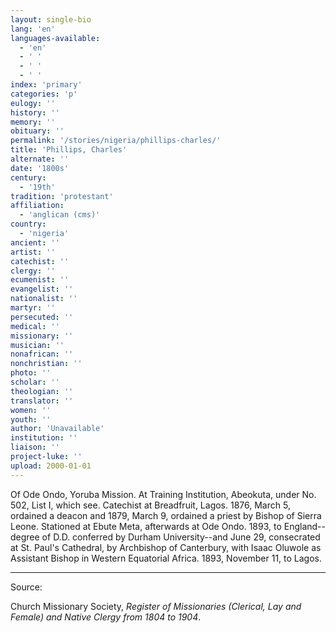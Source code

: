 ```yaml
---
layout: single-bio
lang: 'en'
languages-available:
  - 'en'
  - ' '
  - ' '
  - ' '
index: 'primary'
categories: 'p'
eulogy: ''
history: ''
memory: ''
obituary: ''
permalink: '/stories/nigeria/phillips-charles/'
title: 'Phillips, Charles'
alternate: ''
date: '1800s'
century:
  - '19th'
tradition: 'protestant'
affiliation:
  - 'anglican (cms)'
country:
  - 'nigeria'
ancient: ''
artist: ''
catechist: ''
clergy: ''
ecumenist: ''
evangelist: ''
nationalist: ''
martyr: ''
persecuted: ''
medical: ''
missionary: ''
musician: ''
nonafrican: ''
nonchristian: ''
photo: ''
scholar: ''
theologian: ''
translator: ''
women: ''
youth: ''
author: 'Unavailable'
institution: ''
liaison: ''
project-luke: ''
upload: 2000-01-01
---
```



Of Ode Ondo, Yoruba Mission.  At Training Institution, Abeokuta, under No. 502, List I, which see.  Catechist at Breadfruit, Lagos.  1876, March 5, ordained a deacon and 1879, March 9, ordained a priest by Bishop of Sierra Leone.  Stationed at Ebute Meta, afterwards at Ode Ondo.  1893, to England--degree of D.D. conferred by Durham University--and June 29, consecrated at St. Paul's Cathedral, by Archbishop of Canterbury, with Isaac Oluwole as Assistant Bishop in Western Equatorial Africa.  1893, November 11, to Lagos.



---

Source:

Church Missionary Society, *Register of Missionaries (Clerical, Lay and Female) and Native Clergy from 1804 to 1904*.